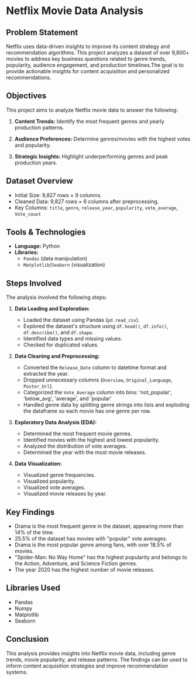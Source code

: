 # Netflix Movie Data Analysis

## Problem Statement

Netflix uses data-driven insights to improve its content strategy and recommendation algorithms. This project analyzes a dataset of over 9,800+ movies to address key business questions related to genre trends, popularity, audience engagement, and production timelines.The goal is to provide actionable insights for content acquisition and personalized recommendations.

## Objectives

This project aims to analyze Netflix movie data to answer the following:

1.  **Content Trends:** Identify the most frequent genres and yearly production patterns.
   
2.  **Audience Preferences:** Determine genres/movies with the highest votes and popularity.
   
3.  **Strategic Insights:** Highlight underperforming genres and peak production years.

## Dataset Overview

* Initial Size: 9,827 rows × 9 columns.
* Cleaned Data: 9,827 rows × 6 columns after preprocessing.
* Key Columns: `title`, `genre`, `release_year`, `popularity`, `vote_average`, `Vote_count`

## Tools & Technologies

* **Language:** Python
* **Libraries:**
    * `Pandas` (data manipulation)
    * `Matplotlib`/`Seaborn` (visualization)

## Steps Involved

The analysis involved the following steps:

1.  **Data Loading and Exploration:**
    * Loaded the dataset using Pandas (`pd.read_csv`).
    * Explored the dataset's structure using `df.head()`, `df.info()`, `df.describe()`, and `df.shape`.
    * Identified data types and missing values.
    * Checked for duplicated values.

2.  **Data Cleaning and Preprocessing:**
    * Converted the `Release_Date` column to datetime format and extracted the year.
    * Dropped unnecessary columns (`Overview`, `Original_Language`, `Poster_Url`).
    * Categorized the `Vote_Average` column into bins: 'not\_popular', 'below\_avg', 'average', and 'popular'
    * Handled genre data by splitting genre strings into lists and exploding the dataframe so each movie has one genre per row.

3.  **Exploratory Data Analysis (EDA):**
    * Determined the most frequent movie genres.
    * Identified movies with the highest and lowest popularity.
    * Analyzed the distribution of vote averages.
    * Determined the year with the most movie releases.

4.  **Data Visualization:**
    * Visualized genre frequencies.
    * Visualized popularity.
    * Visualized vote averages.
    * Visualized movie releases by year.

## Key Findings

* Drama is the most frequent genre in the dataset, appearing more than 14% of the time.
* 25.5% of the dataset has movies with "popular" vote averages.
* Drama is the most popular genre among fans, with over 18.5% of movies.
* "Spider-Man: No Way Home" has the highest popularity and belongs to the Action, Adventure, and Science Fiction genres.
* The year 2020 has the highest number of movie releases.

## Libraries Used

* Pandas
* Numpy
* Matplotlib
* Seaborn

## Conclusion

This analysis provides insights into Netflix movie data, including genre trends, movie popularity, and release patterns. The findings can be used to inform content acquisition strategies and improve recommendation systems.
